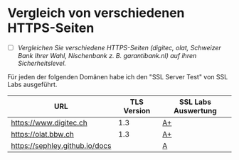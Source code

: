 # Vergleich von verschiedenen HTTPS-Seiten
- [ ] *Vergleichen Sie verschiedene HTTPS-Seiten (digitec, olat, Schweizer Bank Ihrer Wahl, Nischenbank z. B. garantibank.nl) auf ihren Sicherheitslevel.*

Für jeden der folgenden Domänen habe ich den "SSL Server Test" von SSL Labs ausgeführt.

| **URL**| **TLS Version**| **SSL Labs Auswertung**|
|--|--|--|
| <https://www.digitec.ch>| 1.3| [A+](https://www.ssllabs.com/ssltest/analyze.html?d=www.digitec.ch)|
| <https://olat.bbw.ch>| 1.3| [A+](https://www.ssllabs.com/ssltest/analyze.html?d=olat.bbw.ch)|
| <https://sephley.github.io/docs>| | [A](https://www.ssllabs.com/ssltest/analyze.html?d=sephley.github.io) |